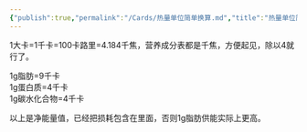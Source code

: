 ```yaml
---
{"publish":true,"permalink":"/Cards/热量单位简单换算.md","title":"热量单位简单换算","created":"2022-12-05","modified":"2023-03-14","published":"2025-07-12T18:36:51.969+08:00","cssclasses":""}
---
```



1大卡=1千卡=100卡路里=4.184千焦，营养成分表都是千焦，方便起见，除以4就行了。

1g脂肪=9千卡  
1g蛋白质=4千卡  
1g碳水化合物=4千卡

以上是净能量值，已经把损耗包含在里面，否则1g脂肪供能实际上更高。
